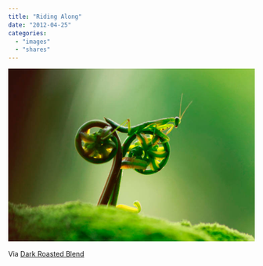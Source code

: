 ```yaml
---
title: "Riding Along"
date: "2012-04-25"
categories: 
  - "images"
  - "shares"
---
```


![](images/tumblr_m2tv1wyeZb1qz4vrlo1_1280.jpg)

Via [Dark Roasted Blend](http://www.darkroastedblend.com/2012/04/push-to-add-drama.html)
